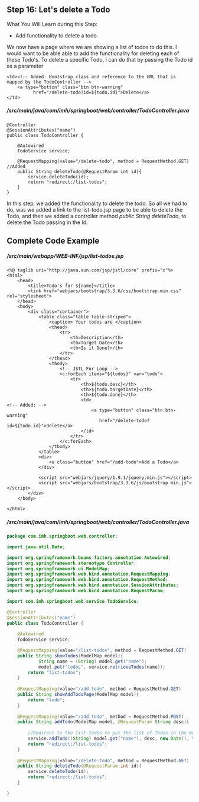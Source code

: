 ## Step 16: Let's delete a Todo

What You Will Learn during this Step:

- Add functionality to delete a todo

We now have a page where we are showing a list of todos to do this. I would want to be able able to add the functionality for deleting each of these Todo's. To delete a specific Todo, I can do that by passing the Todo id as a parameter 

```
<td><!-- Added: Bootstrap class and reference to the URL that is mapped by the TodoController -->
	<a type="button" class="btn btn-warning"
	      href="/delete-todo?id=${todo.id}">Delete</a>
</td>
```

##### /src/main/java/com/imh/springboot/web/controller/TodoController.java
```
@Controller
@SessionAttributes("name")
public class TodoController {
	
	@Autowired
	TodoService service;
	
	@RequestMapping(value="/delete-todo", method = RequestMethod.GET)			//Added
	public String deleteTodo(@RequestParam int id){
		service.deleteTodo(id);
		return "redirect:/list-todos";
	}
}
```

In this step, we added the functionality to delete the todo. So all we had to do, was we added a link to the list-todo.jsp page to be able to delete the Todo, and then we added a controller method *public String deleteTodo*, to delete the Todo passing in the Id.

## Complete Code Example

##### /src/main/webapp/WEB-INF/jsp/list-todos.jsp

```
<%@ taglib uri="http://java.sun.com/jsp/jstl/core" prefix="c"%>
<html>
	<head>
		<title>Todo's for ${name}</title>
		<link href="webjars/bootstrap/3.3.6/css/bootstrap.min.css" rel="stylesheet">
	</head>
	<body>
		<div class="container">
			<table class="table table-striped">
				<caption> Your todos are </caption>
				<thead>
					<tr>
						<th>Description</th>
						<th>Target Date</th>
						<th>Is it Done?</th>
					</tr>
				</thead>
				<tbody>
					<!-- JSTL For Loop -->
					<c:forEach items="${todos}" var="todo">
						<tr>
							<th>${todo.desc}</th>
							<th>${todo.targetDate}</th>
							<th>${todo.done}</th>
							<td>									<!-- Added: -->
								<a type="button" class="btn btn-warning"
								   href="/delete-todo?id=${todo.id}">Delete</a>
							</td>
						</tr>
					</c:forEach>
				</tbody>
			</table>
			<div>
				<a class="button" href="/add-todo">Add a Todo</a>
			</div>

			<script src="webjars/jquery/1.9.1/jquery.min.js"></script>	
			<script src="webjars/bootstrap/3.3.6/js/bootstrap.min.js"></script>		
		</div>
	</body>

</html>
```

##### /src/main/java/com/imh/springboot/web/controller/TodoController.java

```java
package com.imh.springboot.web.controller;

import java.util.Date;

import org.springframework.beans.factory.annotation.Autowired;
import org.springframework.stereotype.Controller;
import org.springframework.ui.ModelMap;
import org.springframework.web.bind.annotation.RequestMapping;
import org.springframework.web.bind.annotation.RequestMethod;
import org.springframework.web.bind.annotation.SessionAttributes;
import org.springframework.web.bind.annotation.RequestParam;

import com.imh.springboot.web.service.TodoService;

@Controller
@SessionAttributes("name")
public class TodoController {
	
	@Autowired
	TodoService service;

	@RequestMapping(value="/list-todos", method = RequestMethod.GET)
	public String showTodos(ModelMap model){
			String name = (String) model.get("name");
			model.put("todos", service.retrieveTodos(name));
		return "list-todos";
	}
	
	@RequestMapping(value="/add-todo", method = RequestMethod.GET)
	public String showAddTodoPage(ModelMap model){
		return "todo";
	}
	
	@RequestMapping(value="/add-todo", method = RequestMethod.POST)
	public String addTodo(ModelMap model, @RequestParam String desc){
		
		//Redirect to the list-todos to put the list of Todos in the model.
		service.addTodo((String) model.get("name"), desc, new Date(), false);
		return "redirect:/list-todos";
	}
	
	@RequestMapping(value="/delete-todo", method = RequestMethod.GET)			//Added
	public String deleteTodo(@RequestParam int id){
		service.deleteTodo(id);
		return "redirect:/list-todos";
	}

}
```